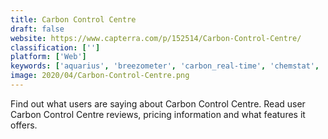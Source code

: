 ```yaml
---
title: Carbon Control Centre
draft: false 
website: https://www.capterra.com/p/152514/Carbon-Control-Centre/
classification: ['']
platform: ['Web']
keywords: ['aquarius', 'breezometer', 'carbon_real-time', 'chemstat', 'donesafe', 'enablon', 'enfos', 'enviance', 'enviromanager', 'envirosuite', 'gensuite', 'iconics', 'intelex', 'metricstream_sustainability_management', 'petrasim', 'retscreen', 'sap_sustainability_performance_management', 'verteego', 'vx_sustain']
image: 2020/04/Carbon-Control-Centre.png
---
```

Find out what users are saying about Carbon Control Centre. Read user Carbon Control Centre reviews, pricing information and what features it offers.